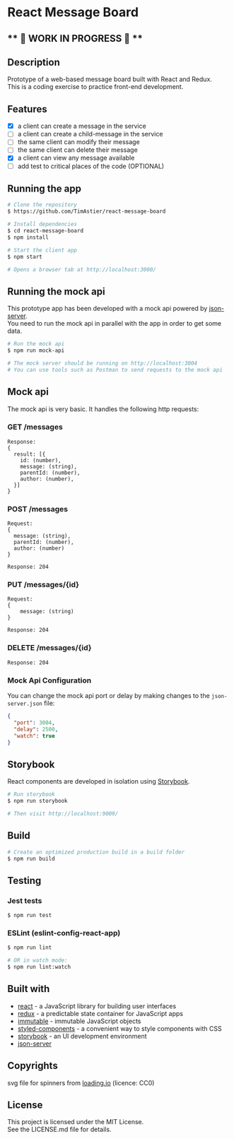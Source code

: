 # React Message Board

## \** 🔨 WORK IN PROGRESS 🔨 \**

## Description
Prototype of a web-based message board built with React and Redux.  
This is a coding exercise to practice front-end development.

## Features

- [x] a client can create a message in the service
- [ ] a client can create a child-message in the service
- [ ] the same client can modify their message
- [ ] the same client can delete their message
- [x] a client can view any message available
- [ ] add test to critical places of the code (OPTIONAL)

## Running the app

```sh
# Clone the repository
$ https://github.com/TimAstier/react-message-board

# Install dependencies
$ cd react-message-board
$ npm install

# Start the client app
$ npm start

# Opens a browser tab at http://localhost:3000/
```

## Running the mock api

This prototype app has been developed with a mock api powered by [json-server](https://github.com/typicode/json-server).  
You need to run the mock api in parallel with the app in order to get some data.

```sh
# Run the mock api
$ npm run mock-api

# The mock server should be running on http://localhost:3004
# You can use tools such as Postman to send requests to the mock api
```

## Mock api

The mock api is very basic. It handles the following http requests:

### GET /messages  
```
Response:
{
  result: [{
  	id: (number),
  	message: (string),
  	parentId: (number),
  	author: (number),
  }]
}
```

### POST /messages
```
Request:
{
  message: (string),
  parentId: (number),
  author: (number)
}

Response: 204
```

### PUT /messages/{id}
```
Request:
{
	message: (string)
}

Response: 204
```

### DELETE /messages/{id}
```
Response: 204
```

### Mock Api Configuration

You can change the mock api port or delay by making changes to the ```json-server.json``` file:

```json
{
  "port": 3004,
  "delay": 2500,
  "watch": true
}
```

## Storybook
React components are developed in isolation using [Storybook](https://storybook.js.org/).

```sh
# Run storybook
$ npm run storybook

# Then visit http://localhost:9009/
```

## Build

```sh
# Create an optimized production build in a build folder
$ npm run build
```

## Testing

### Jest tests
```
$ npm run test
```

### ESLint (eslint-config-react-app)
```sh
$ npm run lint

# OR in watch mode:
$ npm run lint:watch
```

## Built with
- [react](https://reactjs.org/) - a JavaScript library for building user interfaces
- [redux](https://redux.js.org/) - a predictable state container for JavaScript apps  
- [immutable](https://facebook.github.io/immutable-js/) - immutable JavaScript objects
- [styled-components](https://www.styled-components.com/) - a convenient way to style components with CSS
- [storybook](https://storybook.js.org/) - an UI development environment  
- [json-server](https://github.com/typicode/json-server)

## Copyrights

svg file for spinners from [loading.io](loading.io) (licence: CC0)

## License

This project is licensed under the MIT License.  
See the LICENSE.md file for details.
